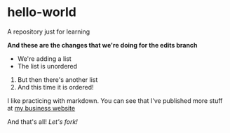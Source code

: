 # hello-world
A repository just for learning

**And these are the changes that we're doing for the edits branch**
* We're adding a list
* The list is unordered

1. But then there's another list
1. And this time it is ordered!

I like practicing with markdown. You can see that I've published more stuff at [my business website](https://hellospanish.co)

And that's all! _Let's fork!_
